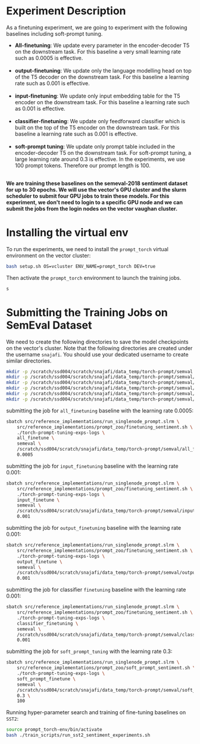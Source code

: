 # Experiment Description

<p> As a finetuning experiment, we are going to experiment with the following baselines including soft-prompt tuning. </p>
<ul>

  <li><b>All-finetuning</b>: We update every parameter in the encoder-decoder T5 on the downstream task. For this baseline a very small learning rate such as 0.0005 is effective.
  </li></br>

  <li><b>output-finetuning</b>: We update only the language modelling head on top of the T5 decoder on the downstream task. For this baseline a learning rate such as 0.001 is effective.
  </li></br>

  <li><b>input-finetuning</b>: We update only input embedding table for the T5 encoder on the downstream task. For this baseline a learning rate such as 0.001 is effective.
  </li></br>

  <li><b>classifier-finetuning</b>: We update only feedforward classifier which is built on the top of the T5 encoder on the downstream task. For this baseline a learning rate such as 0.001 is effective.
  </li></br>

  <li><b>soft-prompt tuning</b>: We update only prompt table included in the encoder-decoder T5 on the downstream task.
  For soft-prompt tuning, a large learning rate around 0.3 is effective. In the experiments, we use 100 prompt tokens. Therefore our prompt length is 100.
  </li></br>
</ul>


<b>We are training these baselines on the semeval-2018 sentiment dataset for up to 30 epochs. We will use the vector's GPU cluster and the slurm scheduler to submit four GPU jobs to train these models. For this experiment, we don't need to login to a specific GPU node and we can submit the jobs from the login nodes on the vector vaughan cluster.</b>

# Installing the virtual env
To run the experiments, we need to install the `prompt_torch` virtual environment on the vector cluster:
```bash
bash setup.sh OS=vcluster ENV_NAME=prompt_torch DEV=true
```

Then activate the `prompt_torch` environment to launch the training jobs.
```bash
s
```



# Submitting the Training Jobs on SemEval Dataset

We need to create the following directories to save the model checkpoints on the vector's cluster.
Note that the following directories are created under the username `snajafi`.
You should use your dedicated username to create similar directories.

```bash
mkdir -p /scratch/ssd004/scratch/snajafi/data_temp/torch-prompt/semval
mkdir -p /scratch/ssd004/scratch/snajafi/data_temp/torch-prompt/semval/all_finetune
mkdir -p /scratch/ssd004/scratch/snajafi/data_temp/torch-prompt/semval/input_finetune
mkdir -p /scratch/ssd004/scratch/snajafi/data_temp/torch-prompt/semval/output_finetune
mkdir -p /scratch/ssd004/scratch/snajafi/data_temp/torch-prompt/semval/classifier_finetuning
mkdir -p /scratch/ssd004/scratch/snajafi/data_temp/torch-prompt/semval/soft_prompt_finetune
```

submitting the job for `all_finetuning` baseline with the learning rate 0.0005:
```bash
sbatch src/reference_implementations/run_singlenode_prompt.slrm \
    src/reference_implementations/prompt_zoo/finetuning_sentiment.sh \
    ./torch-prompt-tuning-exps-logs \
    all_finetune \
    semeval \
    /scratch/ssd004/scratch/snajafi/data_temp/torch-prompt/semval/all_finetune \
    0.0005
```

submitting the job for `input_finetuning` baseline with the learning rate 0.001:
```bash
sbatch src/reference_implementations/run_singlenode_prompt.slrm \
    src/reference_implementations/prompt_zoo/finetuning_sentiment.sh \
    ./torch-prompt-tuning-exps-logs \
    input_finetune \
    semeval \
    /scratch/ssd004/scratch/snajafi/data_temp/torch-prompt/semval/input_finetune \
    0.001
```

submitting the job for `output_finetuning` baseline with the learning rate 0.001:
```bash
sbatch src/reference_implementations/run_singlenode_prompt.slrm \
    src/reference_implementations/prompt_zoo/finetuning_sentiment.sh \
    ./torch-prompt-tuning-exps-logs \
    output_finetune \
    semeval \
    /scratch/ssd004/scratch/snajafi/data_temp/torch-prompt/semval/output_finetune \
    0.001
```

submitting the job for classifier `finetuning` baseline with the learning rate 0.001:
```bash
sbatch src/reference_implementations/run_singlenode_prompt.slrm \
    src/reference_implementations/prompt_zoo/finetuning_sentiment.sh \
    ./torch-prompt-tuning-exps-logs \
    classifier_finetuning \
    semeval \
    /scratch/ssd004/scratch/snajafi/data_temp/torch-prompt/semval/classifier_finetuning \
    0.001
```

submitting the job for `soft_prompt_tuning` with the learning rate 0.3:
```bash
sbatch src/reference_implementations/run_singlenode_prompt.slrm \
    src/reference_implementations/prompt_zoo/soft_prompt_sentiment.sh \
    ./torch-prompt-tuning-exps-logs \
    soft_prompt_finetune \
    semeval \
    /scratch/ssd004/scratch/snajafi/data_temp/torch-prompt/semval/soft_prompt_finetune \
    0.3 \
    100
```

Running hyper-parameter search and training of fine-tuning baselines on `SST2`:
```bash
source prompt_torch-env/bin/activate
bash ./train_scripts/run_sst2_sentiment_experiments.sh
```
